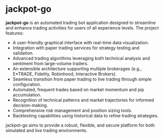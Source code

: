# jackpot-go

**jackpot-go** is an automated trading bot application designed to streamline and enhance trading activities for users of all experience levels. The project features:

- A user-friendly graphical interface with real-time data visualization.
- Integration with paper trading services for strategy testing and validation.
- Advanced trading algorithms leveraging both technical analysis and sentiment from large-volume traders.
- An extensible architecture supporting multiple brokerages (e.g., E*TRADE, Fidelity, Robinhood, Interactive Brokers).
- Seamless transition from paper trading to live trading through simple configuration.
- Automated, frequent trades based on market momentum and pip accumulation.
- Recognition of technical patterns and market trajectories for informed decision-making.
- Comprehensive risk management and position sizing tools.
- Backtesting capabilities using historical data to refine trading strategies.

jackpot-go aims to provide a robust, flexible, and secure platform for both simulated and live trading environments.  